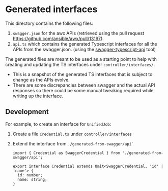 # Generated interfaces

This directory contains the following files:

1. `swagger.json` for the awx APIs (retrieved using the pull request <https://github.com/ansible/awx/pull/13197>).
2. `api.ts` which contains the generated Typescript interfaces for all the APIs from the swagger.json. (using the [swagger-typescript-api](https://www.npmjs.com/package/swagger-typescript-api) tool)

The generated files are meant to be used as a starting point to help with creating and updating the TS interfaces under `controller/interfaces/`.

- This is a snapshot of the generated TS interfaces that is subject to change as the APIs evolve.
- There are some discrepancies between swagger and the actual API responses so there could be some manual tweaking required while writing up the interface.

## Development

For example, to create an interface for `UnifiedJob`:

1. Create a file `Credential.ts` under `controller/interfaces`
2. Extend the interface from `./generated-from-swagger/api`'

    ```
    import { Credential as SwaggerCredential } from './generated-from-swagger/api';

    export interface Credential extends Omit<SwaggerCredential, 'id' | 'name'> {
      id: number;
      name: string;
    }
    ```
